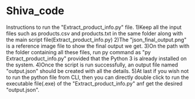 # Shiva_code

Instructions to run the "Extract_product_info.py" file.
1)Keep all the input files such as products.csv and products.txt in the same folder along with the main script file(Extract_product_info.py)
2)The "json_final_output.png" is a reference image file to show the final output we get.
3)On the path with the folder containing all these files, run py command as "py Extract_product_info.py" provided that the Python 3 is already
installed on the system.
4)Once the script is run successfully, an output file named "output.json" should be created with all the details.
5)At last if you wish not to run the python file from CLI, then you can directly double click to run the executable file(.exe) of the "Extract_product_info.py" anf get the desired "output.json".
